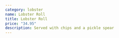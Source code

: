 ```yaml
---
category: lobster
name: Lobster Roll
title: Lobster Roll
price: "34.95"
description: Served with chips and a pickle spear
---
```


